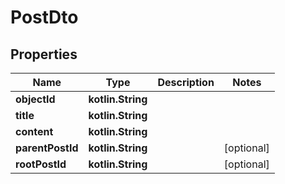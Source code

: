
# PostDto

## Properties
Name | Type | Description | Notes
------------ | ------------- | ------------- | -------------
**objectId** | **kotlin.String** |  | 
**title** | **kotlin.String** |  | 
**content** | **kotlin.String** |  | 
**parentPostId** | **kotlin.String** |  |  [optional]
**rootPostId** | **kotlin.String** |  |  [optional]



